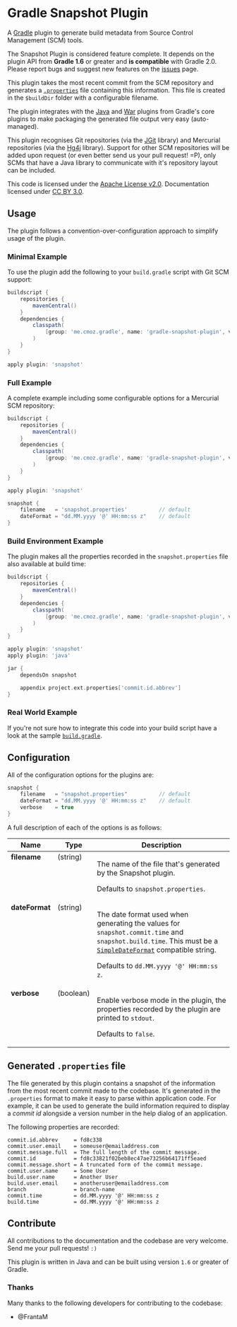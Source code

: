 Gradle Snapshot Plugin
======================

A [Gradle](http://gradle.org/) plugin to generate build metadata from Source Control Management (SCM) tools.

The Snapshot Plugin is considered feature complete. It depends on the plugin API from __Gradle 1.6__ or greater and __is compatible__ with Gradle 2.0.
<br> Please report bugs and suggest new features on the [issues](https://github.com/novabyte/gradle-snapshot-plugin/issues) page.

This plugin takes the most recent commit from the SCM repository and generates a [`.properties`](http://en.wikipedia.org/wiki/.properties) file containing this information. This file is created in the `$buildDir` folder with a configurable filename.

The plugin integrates with the [Java](http://www.gradle.org/docs/current/userguide/java_plugin.html) and [War](http://gradle.org/docs/current/userguide/war_plugin.html) plugins from Gradle's core plugins to make packaging the generated file output very easy (auto-managed).

This plugin recognises Git repositories (via the [JGit](http://eclipse.org/jgit/) library) and Mercurial repositories (via the [Hg4j](http://hg4j.com/) library). Support for other SCM repositories will be added upon request (or even better send us your pull request! =P), only SCMs that have a Java library to communicate with it's repository layout can be included.

This code is licensed under the [Apache License v2.0](http://www.apache.org/licenses/LICENSE-2.0). Documentation licensed under [CC BY 3.0](http://creativecommons.org/licenses/by/3.0/).


## Usage

The plugin follows a convention-over-configuration approach to simplify usage of the plugin.

### Minimal Example

To use the plugin add the following to your `build.gradle` script with Git SCM support:

```groovy
buildscript {
    repositories {
        mavenCentral()
    }
    dependencies {
        classpath(
            [group: 'me.cmoz.gradle', name: 'gradle-snapshot-plugin', version: '2.0.1']
        )
    }
}

apply plugin: 'snapshot'
```

### Full Example

A complete example including some configurable options for a Mercurial SCM repository:

```groovy
buildscript {
    repositories {
        mavenCentral()
    }
    dependencies {
        classpath(
            [group: 'me.cmoz.gradle', name: 'gradle-snapshot-plugin', version: '2.0.1']
        )
    }
}

apply plugin: 'snapshot'

snapshot {
    filename   = 'snapshot.properties'          // default
    dateFormat = "dd.MM.yyyy '@' HH:mm:ss z"    // default
}
```

### Build Environment Example

The plugin makes all the properties recorded in the `snapshot.properties` file also available at build time:

```groovy
buildscript {
    repositories {
        mavenCentral()
    }
    dependencies {
        classpath(
            [group: 'me.cmoz.gradle', name: 'gradle-snapshot-plugin', version: '2.0.1']
        )
    }
}

apply plugin: 'snapshot'
apply plugin: 'java'

jar {
    dependsOn snapshot

    appendix project.ext.properties['commit.id.abbrev']
}
```

### Real World Example

If you're not sure how to integrate this code into your build script have a look at the sample [`build.gradle`](https://github.com/novabyte/gradle-snapshot-plugin/tree/master/sample).


## Configuration

All of the configuration options for the plugins are:

```groovy
snapshot {
    filename   = "snapshot.properties"          // default
    dateFormat = "dd.MM.yyyy '@' HH:mm:ss z"    // default
    verbose    = true
}
```

A full description of each of the options is as follows:

<table width="100%">
<thead>
<tr>
  <th>Name</th>
  <th>Type</th>
  <th>Description</th>
</tr>
</thead>
<tbody>
<tr>
  <td valign="top"><b>filename</b></td>
  <td valign="top">(string)</td>
  <td valign="top">
  <p>The name of the file that's generated by the Snapshot plugin.</p>
  <p>Defaults to <code>snapshot.properties</code>.</p>
  </td>
</tr>
<tr>
  <td valign="top"><b>dateFormat</b></td>
  <td valign="top">(string)</td>
  <td valign="top">
  <p>The date format used when generating the values for <code>snapshot.commit.time</code> and <code>snapshot.build.time</code>. This must be a <code><a href="http://docs.oracle.com/javase/1.5.0/docs/api/java/text/SimpleDateFormat.html">SimpleDateFormat</a></code> compatible string.</p>
  <p>Defaults to <code>dd.MM.yyyy '@' HH:mm:ss z</code>.</p>
  </td>
</tr>
<tr>
  <td valign="top"><b>verbose</b></td>
  <td valign="top">(boolean)</td>
  <td valign="top">
  <p>Enable verbose mode in the plugin, the properties recorded by the plugin are printed to <code>stdout</code>.</p>
  <p>Defaults to <code>false</code>.</p>
  </td>
</tr>
</tbody>
</table>


## Generated `.properties` file

The file generated by this plugin contains a snapshot of the information from the most recent commit made to the codebase. It's generated in the `.properties` format to make it easy to parse within application code. For example, it can be used to generate the build information required to display a _commit id_ alongside a version number in the help dialog of an application.

The following properties are recorded:

```properties
commit.id.abbrev     = fd8c338
commit.user.email    = someuser@emailaddress.com
commit.message.full  = The full length of the commit message.
commit.id            = fd8c33821f02beb8ec47ae73256b64171ff5eaed
commit.message.short = A truncated form of the commit message.
commit.user.name     = Some User
build.user.name      = Another User
build.user.email     = anotheruser@emailaddress.com
branch               = branch-name
commit.time          = dd.MM.yyyy '@' HH:mm:ss z
build.time           = dd.MM.yyyy '@' HH:mm:ss z
```

## Contribute

All contributions to the documentation and the codebase are very welcome. Send me your pull requests! `:)`

This plugin is written in Java and can be built using version `1.6` or greater of Gradle.

### Thanks

Many thanks to the following developers for contributing to the codebase:

* @FrantaM
